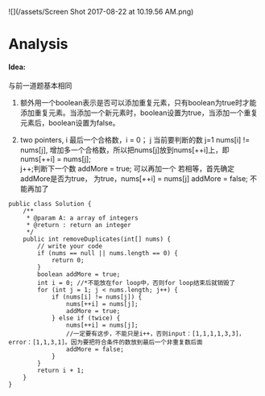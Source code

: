 ![](/assets/Screen Shot 2017-08-22 at 10.19.56 AM.png)

# Analysis

#### Idea:

与前一道题基本相同  
1. 额外用一个boolean表示是否可以添加重复元素，只有boolean为true时才能添加重复元素。当添加一个新元素时，boolean设置为true，当添加一个重复元素后，boolean设置为false。

2. two pointers, i 最后一个合格数，i = 0； j 当前要判断的数 j=1
    nums[i] != nums[j], 
        增加多一个合格数，所以把nums[j]放到nums[++i]上，即nums[++i] = nums[j];     
        j++;判断下一个数
        addMore = true; 可以再加一个 
    若相等，首先确定addMore是否为true，
        为true，nums[++i] = nums[j]
        addMore = false; 不能再加了

```
public class Solution {
    /**
     * @param A: a array of integers
     * @return : return an integer
     */
    public int removeDuplicates(int[] nums) {
        // write your code 
        if (nums == null || nums.length == 0) {
            return 0;
        }
        boolean addMore = true;
        int i = 0; //*不能放在for loop中，否则for loop结束后就销毁了
        for (int j = 1; j < nums.length; j++) {
            if (nums[i] != nums[j]) {
                nums[++i] = nums[j];
                addMore = true; 
            } else if (twice) {
                nums[++i] = nums[j]; 
                //一定要有这步，不能只是i++，否则input：[1,1,1,1,3,3]，error：[1,1,3,1]。因为要把符合条件的数放到最后一个非重复数后面
                addMore = false;
            }
        }
        return i + 1;
    }
}
```



